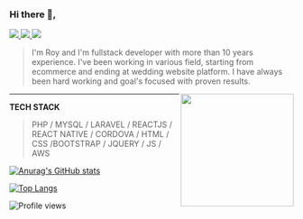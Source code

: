 ### Hi there 👋, 

<span align="left">
  <a href="https://www.linkedin.com/in/royyan-nobeel/">
    <img src="https://img.shields.io/badge/-Royyan_Nobeel-blue?style=flat-square&logo=Linkedin&logoColor=white&link=https://www.linkedin.com/in/royyan-nobeel/" />
  </a>
  <a href="mailto:rnobeel@gmail.com">
    <img src="https://img.shields.io/badge/-rnobeel@gmail.com-c14438?style=flat-square&logo=Gmail&logoColor=white&link=mailto:rnobeel@gmail.com" />
  </a>
    <a href="https://github.com/blackbuble/?tab=follow">
    <img src="https://img.shields.io/github/followers/blackbuble?label=Follow&style=social" />
  </a>
</span>

<blockquote>I'm Roy and I'm fullstack developer with more than 10 years experience. I've been working in various field, starting from ecommerce and ending at wedding website platform. I have always been hard working and goal's focused with proven results.</blockquote>

<a target="_blank" rel="noopener noreferrer" href="https://user-images.githubusercontent.com/5713670/87202985-820dcb80-c2b6-11ea-9f56-7ec461c497c3.gif"><img align="right" src="https://user-images.githubusercontent.com/5713670/87202985-820dcb80-c2b6-11ea-9f56-7ec461c497c3.gif" width="200&quot;" style="max-width: 100%;"></a>

<hr />
<strong>TECH STACK</strong> 
<blockquote>PHP / MYSQL / LARAVEL / REACTJS / REACT NATIVE / CORDOVA / HTML / CSS /BOOTSTRAP / JQUERY / JS / AWS</blockquote>


[![Anurag's GitHub stats](https://github-readme-stats.vercel.app/api?username=blackbuble&show_icons=true&theme=great-gatsby&hide=contribs)](https://github.com/blackbuble/github-readme-stats)

[![Top Langs](https://github-readme-stats.vercel.app/api/top-langs/?username=blackbuble&show_icons=true&theme=great-gatsby&layout=compact)](https://github.com/blackbuble/github-readme-stats)


![Profile views](https://gpvc.arturio.dev/blackbuble)  

<!--
**blackbuble/blackbuble** is a ✨ _special_ ✨ repository because its `README.md` (this file) appears on your GitHub profile.

Here are some ideas to get you started:

- 🔭 I’m currently working on ...
- 🌱 I’m currently learning ...
- 👯 I’m looking to collaborate on ...
- 🤔 I’m looking for help with ...
- 💬 Ask me about ...
- 📫 How to reach me: ...
- 😄 Pronouns: ...
- ⚡ Fun fact: ...
-->
